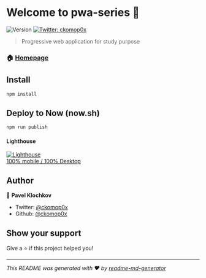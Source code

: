 # Welcome to pwa-series 👋
![Version](https://img.shields.io/badge/version-0.1.0-blue.svg?cacheSeconds=2592000)
[![Twitter: ckomop0x](https://img.shields.io/twitter/follow/ckomop0x.svg?style=social)](https://twitter.com/ckomop0x)

> Progressive web application for study purpose

### 🏠 [Homepage](https://github.com/ckomop0x/pwa-series)

## Install

```sh
npm install
```

## Deploy to Now (now.sh)

```sh
npm run publish
```

#### Lighthouse
[![Lighthouse](https://rawgit.com/emazzotta/lighthouse-badges/master/assets/img/lighthouse.svg)](https://github.com/GoogleChrome/lighthouse)  
[100% mobile / 100% Desktop](https://developers.google.com/speed/pagespeed/insights/?url=https%3A%2F%2Fdist.paulklochkov.now.sh%2F&tab=mobilegst)

## Author

👤 **Pavel Klochkov**

* Twitter: [@ckomop0x](https://twitter.com/ckomop0x)
* Github: [@ckomop0x](https://github.com/ckomop0x)

## Show your support

Give a ⭐️ if this project helped you!


***
_This README was generated with ❤️ by [readme-md-generator](https://github.com/kefranabg/readme-md-generator)_
